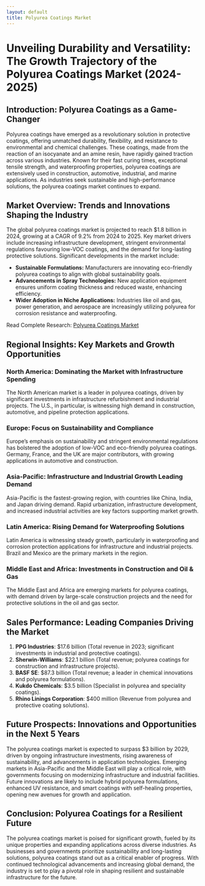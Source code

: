 ```yaml
---
layout: default
title: Polyurea Coatings Market 
---
```

# **Unveiling Durability and Versatility: The Growth Trajectory of the Polyurea Coatings Market (2024-2025)**

## **Introduction: Polyurea Coatings as a Game-Changer**
Polyurea coatings have emerged as a revolutionary solution in protective coatings, offering unmatched durability, flexibility, and resistance to environmental and chemical challenges. These coatings, made from the reaction of an isocyanate and an amine resin, have rapidly gained traction across various industries. Known for their fast curing times, exceptional tensile strength, and waterproofing properties, polyurea coatings are extensively used in construction, automotive, industrial, and marine applications. As industries seek sustainable and high-performance solutions, the polyurea coatings market continues to expand.

## **Market Overview: Trends and Innovations Shaping the Industry**
The global polyurea coatings market is projected to reach $1.8 billion in 2024, growing at a CAGR of 9.2% from 2024 to 2025. Key market drivers include increasing infrastructure development, stringent environmental regulations favouring low-VOC coatings, and the demand for long-lasting protective solutions. Significant developments in the market include:

- **Sustainable Formulations:** Manufacturers are innovating eco-friendly polyurea coatings to align with global sustainability goals.
- **Advancements in Spray Technologies:** New application equipment ensures uniform coating thickness and reduced waste, enhancing efficiency.
- **Wider Adoption in Niche Applications:** Industries like oil and gas, power generation, and aerospace are increasingly utilizing polyurea for corrosion resistance and waterproofing.

Read Complete Research: [Polyurea Coatings Market](https://www.reportprime.com/polyurea-coatings-r2882)

## **Regional Insights: Key Markets and Growth Opportunities**

### **North America: Dominating the Market with Infrastructure Spending**
The North American market is a leader in polyurea coatings, driven by significant investments in infrastructure refurbishment and industrial projects. The U.S., in particular, is witnessing high demand in construction, automotive, and pipeline protection applications.

### **Europe: Focus on Sustainability and Compliance**
Europe’s emphasis on sustainability and stringent environmental regulations has bolstered the adoption of low-VOC and eco-friendly polyurea coatings. Germany, France, and the UK are major contributors, with growing applications in automotive and construction.

### **Asia-Pacific: Infrastructure and Industrial Growth Leading Demand**
Asia-Pacific is the fastest-growing region, with countries like China, India, and Japan driving demand. Rapid urbanization, infrastructure development, and increased industrial activities are key factors supporting market growth.

### **Latin America: Rising Demand for Waterproofing Solutions**
Latin America is witnessing steady growth, particularly in waterproofing and corrosion protection applications for infrastructure and industrial projects. Brazil and Mexico are the primary markets in the region.

### **Middle East and Africa: Investments in Construction and Oil & Gas**
The Middle East and Africa are emerging markets for polyurea coatings, with demand driven by large-scale construction projects and the need for protective solutions in the oil and gas sector.

## **Sales Performance: Leading Companies Driving the Market**
1. **PPG Industries**: $17.6 billion (Total revenue in 2023; significant investments in industrial and protective coatings).
2. **Sherwin-Williams**: $22.1 billion (Total revenue; polyurea coatings for construction and infrastructure projects).
3. **BASF SE**: $87.3 billion (Total revenue; a leader in chemical innovations and polyurea formulations).
4. **Kukdo Chemicals**: $3.5 billion (Specialist in polyurea and speciality coatings).
5. **Rhino Linings Corporation**: $400 million (Revenue from polyurea and protective coating solutions).

## **Future Prospects: Innovations and Opportunities in the Next 5 Years**
The polyurea coatings market is expected to surpass $3 billion by 2029, driven by ongoing infrastructure investments, rising awareness of sustainability, and advancements in application technologies. Emerging markets in Asia-Pacific and the Middle East will play a critical role, with governments focusing on modernizing infrastructure and industrial facilities. Future innovations are likely to include hybrid polyurea formulations, enhanced UV resistance, and smart coatings with self-healing properties, opening new avenues for growth and application.

## **Conclusion: Polyurea Coatings for a Resilient Future**
The polyurea coatings market is poised for significant growth, fueled by its unique properties and expanding applications across diverse industries. As businesses and governments prioritize sustainability and long-lasting solutions, polyurea coatings stand out as a critical enabler of progress. With continued technological advancements and increasing global demand, the industry is set to play a pivotal role in shaping resilient and sustainable infrastructure for the future.

